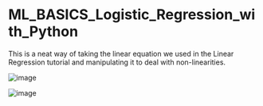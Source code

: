 # ML_BASICS_Logistic_Regression_with_Python

This is a neat way of taking the linear equation we used in the Linear Regression tutorial and manipulating it to deal with non-linearities.

![image](https://user-images.githubusercontent.com/56002246/149999010-71f5d46b-5fd4-4d91-9aba-9a3a1754c48f.png)

![image](https://user-images.githubusercontent.com/56002246/149999149-955b542b-6abb-47ec-b808-392cec7b376a.png)


